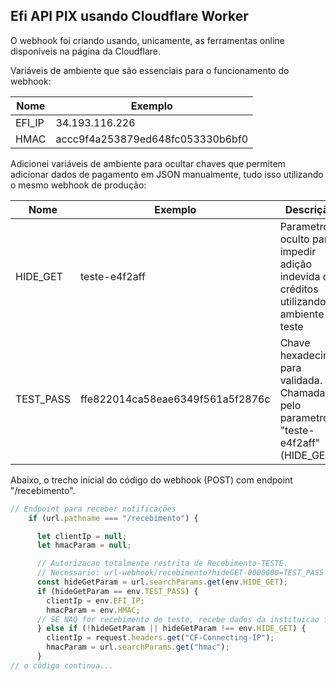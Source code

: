 
## Efi API PIX usando Cloudflare Worker

O webhook foi criando usando, unicamente, as ferramentas online disponíveis na página da Cloudflare.

Variáveis de ambiente que são essenciais para o funcionamento do webhook:

| Nome    | Exemplo                          |
| ---     |   ---                            |
| EFI_IP  | 34.193.116.226                   |
| HMAC    | accc9f4a253879ed648fc053330b6bf0 |

Adicionei variáveis de ambiente para ocultar chaves que permitem adicionar dados de pagamento em JSON manualmente, tudo isso utilizando o mesmo webhook de produção:

| Nome      | Exemplo                          | Descrição |
| ---       |   ---                            | ---       |
| HIDE_GET  | teste-e4f2aff                    | Parametro oculto para impedir adição indevida de créditos utilizando o ambiente de teste |
| TEST_PASS | ffe822014ca58eae6349f561a5f2876c | Chave hexadecimal para validada. Chamada pelo parametro "teste-e4f2aff" (HIDE_GET)       |

Abaixo, o trecho inicial do código do webhook (POST) com endpoint "/recebimento".

```javascript
// Endpoint para receber notificações
    if (url.pathname === "/recebimento") {

      let clientIp = null;
      let hmacParam = null;

      // Autorizacao totalmente restrita de Recebimento-TESTE.
      // Necessario: url-webhook/recebimento?hideGET-0000000=TEST_PASS
      const hideGetParam = url.searchParams.get(env.HIDE_GET);
      if (hideGetParam == env.TEST_PASS) {
        clientIp = env.EFI_IP;
        hmacParam = env.HMAC;
      // SE NAO for recebimento de teste, recebe dados da instituicao financeira.
      } else if (!hideGetParam || hideGetParam !== env.HIDE_GET) {
        clientIp = request.headers.get("CF-Connecting-IP");
        hmacParam = url.searchParams.get("hmac");
      }
// o código continua...
```



